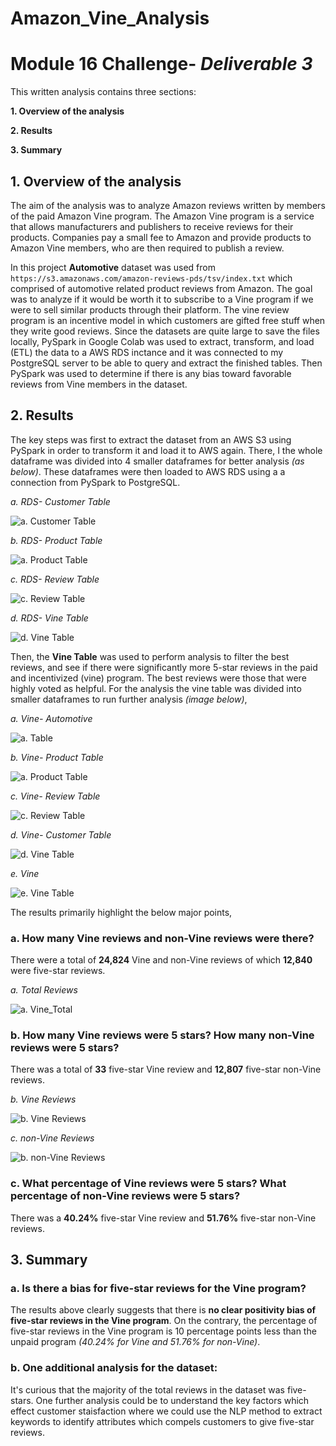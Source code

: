 # Amazon_Vine_Analysis
# Module 16 Challenge- _Deliverable 3_

This written analysis contains three sections:

**1. Overview of the analysis**

**2. Results**

**3. Summary**
 
## 1. Overview of the analysis

The aim of the analysis was to analyze Amazon reviews written by members of the paid Amazon Vine program. The Amazon Vine program is a service that allows manufacturers and publishers to receive reviews for their products. Companies pay a small fee to Amazon and provide products to Amazon Vine members, who are then required to publish a review.

In this project **Automotive** dataset was used from `https://s3.amazonaws.com/amazon-reviews-pds/tsv/index.txt` which comprised of automotive related product reviews from Amazon. The goal was to analyze if it would be worth it to subscribe to a Vine program if we were to sell similar products through their platform. The vine review program is an incentive model in which customers are gifted free stuff when they write good reviews. Since the datasets are quite large to save the files locally, PySpark in Google Colab was used to extract, transform, and load (ETL) the data to a AWS RDS inctance and it was connected to my PostgreSQL server to be able to query and extract the finished tables. Then PySpark was used to determine if there is any bias toward favorable reviews from Vine members in the dataset.

## 2. Results

The key steps was first to extract the dataset from an AWS S3 using PySpark in order to transform it and load it to AWS again. There, I the whole dataframe was divided into 4 smaller dataframes for better analysis *(as below)*. These dataframes were then loaded to AWS RDS using a a connection from PySpark to PostgreSQL.

*a. RDS- Customer Table*

![a. Customer Table](Resources/RDS_Customer.png)

*b. RDS- Product Table*

![a. Product Table](Resources/RDS_Product.png)


*c. RDS- Review Table*

![c. Review Table](Resources/RDS_Review.png)


*d. RDS- Vine Table*

![d. Vine Table](Resources/RDS_Vine.png)

Then, the **Vine Table** was used to perform analysis to filter the best reviews, and see if there were significantly more 5-star reviews in the paid and incentivized (vine) program. The best reviews were those that were highly voted as helpful. For the analysis the vine table was divided into smaller dataframes to run further analysis *(image below)*,

*a. Vine- Automotive*

![a. Table](Resources/Vine_Auto.png)

*b. Vine- Product Table*

![a. Product Table](Resources/Vine_Product.png)


*c. Vine- Review Table*

![c. Review Table](Resources/Vine_Review.png)


*d. Vine- Customer Table*

![d. Vine Table](Resources/Vine_Customer.png)

*e. Vine*

![e. Vine Table](Resources/Vine_Vine.png)


The results primarily highlight the below major points,

### **a. How many Vine reviews and non-Vine reviews were there?**

There were a total of **24,824** Vine and non-Vine reviews of which **12,840** were five-star reviews.

*a. Total Reviews*

![a. Vine_Total](Resources/Vine_Total.png)

### **b. How many Vine reviews were 5 stars? How many non-Vine reviews were 5 stars?**

There was a total of **33** five-star Vine review and **12,807** five-star non-Vine reviews.

*b. Vine Reviews*

![b. Vine Reviews](Resources/Vine_Paid.png)

*c. non-Vine Reviews*

![b. non-Vine Reviews](Resources/Vine_Unpaid.png)

### **c. What percentage of Vine reviews were 5 stars? What percentage of non-Vine reviews were 5 stars?**

There was a **40.24%** five-star Vine review and **51.76%** five-star non-Vine reviews.
## 3. Summary

### a. Is there a bias for five-star reviews for the Vine program?

The results above clearly suggests that there is **no clear positivity bias of five-star reviews in the Vine program**. On the contrary, the percentage of five-star reviews in the Vine program is 10 percentage points less than the unpaid program *(40.24% for Vine and 51.76% for non-Vine)*.
### b. One additional analysis for the dataset:

It's curious that the majority of the total reviews in the dataset was five-stars. One further analysis could be to understand the key factors which effect customer staisfaction where we could use the NLP method to extract keywords to identify attributes which compels customers to give five-star reviews.
